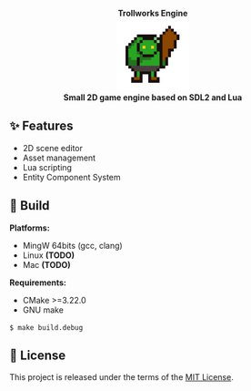 <p align="center">
  <b>Trollworks Engine</b>
  <br/>
  <img src="./assets/logo.png" />
  <br/>
  <b>Small 2D game engine based on SDL2 and Lua</b>
</p>

## :sparkles: Features

 - 2D scene editor
 - Asset management
 - Lua scripting
 - Entity Component System

## :hammer: Build


**Platforms:**

 - MingW 64bits (gcc, clang)
 - Linux **(TODO)**
 - Mac **(TODO)**

**Requirements:**

 - CMake >=3.22.0
 - GNU make

```
$ make build.debug
```

## 📝 License

This project is released under the terms of the [MIT License](./LICENSE.txt).
